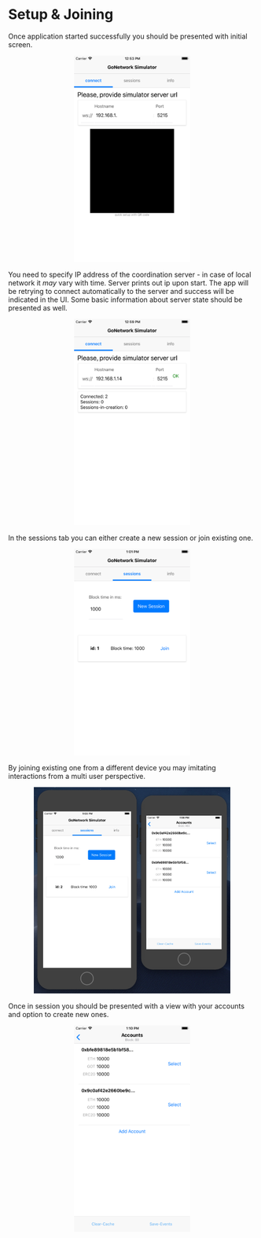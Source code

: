 # Setup & Joining 

Once application started successfully you should be presented with initial screen.

<p align="center">
  <img height="420" src="screens/start.png">
</p>

You need to specify IP address of the coordination server - in case of local network it _may_ vary with time. Server prints out ip upon start. The app will be retrying to connect automatically to the server and success will be indicated in the UI. Some basic information about server state should be presented as well.

<p align="center">
  <img height="420" src="screens/start-ok.png">
</p>

In the sessions tab you can either create a new session or join existing one.

<p align="center">
  <img height="420" src="screens/start-session.png">
</p>

By joining existing one from a different device you may imitating interactions from a multi user perspective.

<p align="center">
  <img height="420" src="screens/start-two.png">
</p>

Once in session you should be presented with a view with your accounts and option to create new ones.

<p align="center">
  <img height="420" src="screens/main.png">
</p>

